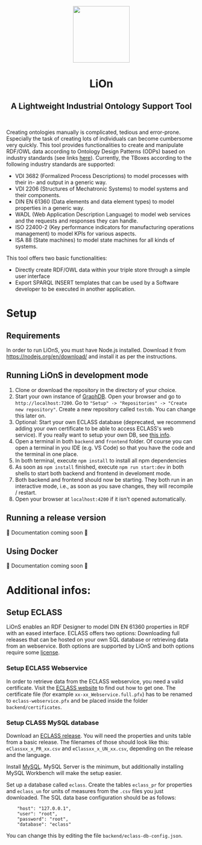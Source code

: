 <p align="center">
    <img height="150px" src="https://github.com/hsu-aut/lion/blob/documentation/images/images/LiOn-Logo.png?raw=true">
</p>
<h1 align="center">LiOn</h1>
<h2 align="center">A Lightweight Industrial Ontology Support Tool</h2>
<br>

Creating ontologies manually is complicated, tedious and error-prone. Especially the task of creating lots of individuals can become cumbersome very quickly. 
This tool provides functionalities to create and manipulate RDF/OWL data according to Ontology Design Patterns (ODPs) based on industry standards (see links [here](https://github.com/hsu-aut/Industrial-Standard-Ontology-Design-Patterns)).
Currently, the TBoxes according to the following industry standards are supported:
- VDI 3682 (Formalized Process Descriptions) to model processes with their in- and output in a generic way.
- VDI 2206 (Structures of Mechatronic Systems) to model systems and their components.
- DIN EN 61360 (Data elements and data element types) to model properties in a generic way.
- WADL (Web Application Description Language) to model web services and the requests and responses they can handle.
- ISO 22400-2 (Key performance indicators for manufacturing operations management) to model KPIs for various aspects.
- ISA 88 (State machines) to model state machines for all kinds of systems.

This tool offers two basic functionalities: 
- Directly create RDF/OWL data within your triple store through a simple user interface 
- Export SPARQL INSERT templates that can be used by a Software developer to be executed in another application.

# Setup

## Requirements
In order to run LiOnS, you must have Node.js installed. Download it from https://nodejs.org/en/download/ and install it as per the instructions.

## Running LiOnS in development mode

1. Clone or download the repository in the directory of your choice.
2. Start your own instance of [GraphDB](https://www.ontotext.com/products/graphdb/). Open your browser and go to `http://localhost:7200`. Go to `"Setup" -> "Repositories" -> "Create new repository"`. Create a new repository called `testdb`. You can change this later on.
3. Optional: Start your own ECLASS database (deprecated, we recommend adding your own certificate to be able to access ECLASS's web service). If you really want to setup your own DB, see [this info](https://github.com/hsu-aut/lion#setup-custom-eclass-database).
4. Open a terminal in both `backend` and `frontend` folder. Of course you can open a terminal in you IDE (e.g. VS Code) so that you have the code and the terminal in one place.
5. In both terminal, execute `npm install` to install all npm dependencies
6. As soon as `npm install` finished, execute `npm run start:dev` in both shells to start both backend and frontend in develoment mode. 
7. Both backend and frontend should now be starting. They both run in an interactive mode, i.e., as soon as you save changes, they will recompile / restart.
8. Open your browser at `localhost:4200` if it isn't opened automatically.


## Running a release version
:construction: Documentation coming soon :construction:

## Using Docker
:construction: Documentation coming soon :construction:


# Additional infos:

## Setup ECLASS

LiOnS enables an RDF Designer to model DIN EN 61360 properties in RDF with an eased interface. ECLASS offers two options: Downloading full releases that can be hosted on your own SQL database or retrieving data from an webservice. Both options are supported by LiOnS and both options require some [license](https://eclass.eu/en/eclass-standard/licenses).

### Setup ECLASS Webservice

In order to retrieve data from the ECLASS webservice, you need a valid certificate. Visit the [ECLASS website](https://eclass.eu/en/eclass-standard/licenses) to find out how to get one. The certificate file (for example `xx-xx_Webservice.full.pfx`) has to be renamed to `eclass-webservice.pfx` and be placed inside the folder `backend/certificates`. 

### Setup CLASS MySQL database

Download an [ECLASS release](https://eclass.eu/shop/en/my-downloads). You will need the properties and units table from a basic release. The filenames of those should look like this: `eClassxx_x_PR_xx.csv` and `eClassxx_x_UN_xx.csv`, depending on the release and the language. 

Install [MySQL](https://dev.mysql.com/downloads/installer/). MySQL Server is the minimum, but additionally installing MySQL Workbench will make the setup easier.

Set up a database called `eclass`. Create the tables `eclass_pr` for properties and `eclass_un` for units of measures from the `.csv` files you just downloaded. The SQL data base configuration should be as follows:

```
    "host": "127.0.0.1",
    "user": "root",
    "password": "root",
    "database": "eclass"
```

You can change this by editing the file `backend/eclass-db-config.json`.
